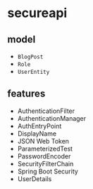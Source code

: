 # secureapi

## model

- `BlogPost`
- `Role`
- `UserEntity`

## features

- AuthenticationFilter
- AuthenticationManager
- AuthEntryPoint
- DisplayName
- JSON Web Token
- ParameterizedTest
- PasswordEncoder
- SecurityFilterChain
- Spring Boot Security
- UserDetails